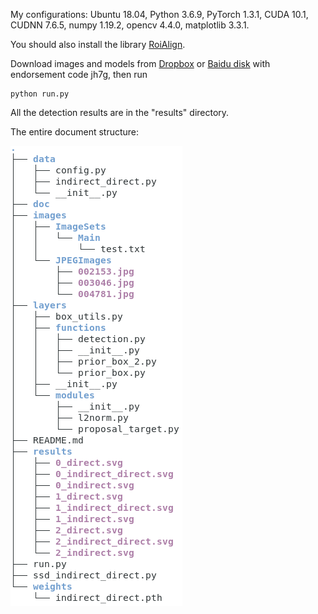 My configurations: Ubuntu 18.04, Python 3.6.9, PyTorch 1.3.1, CUDA 10.1, CUDNN 7.6.5, numpy 1.19.2, opencv 4.4.0, matplotlib 3.3.1.

You should also install the library [RoiAlign](https://github.com/longcw/RoIAlign.pytorch).

Download images and models from [Dropbox](https://www.dropbox.com/s/e7sjnxl47jlbfsy/LPD-demo.zip?dl=0) or [Baidu disk](https://pan.baidu.com/s/1Xxp_xvG3yyqkQvU9zW9G0w) with endorsement code jh7g, then run

```
python run.py
```
All the detection results are in the "results" directory.

The entire document structure:

![structure](doc/tree.png)
